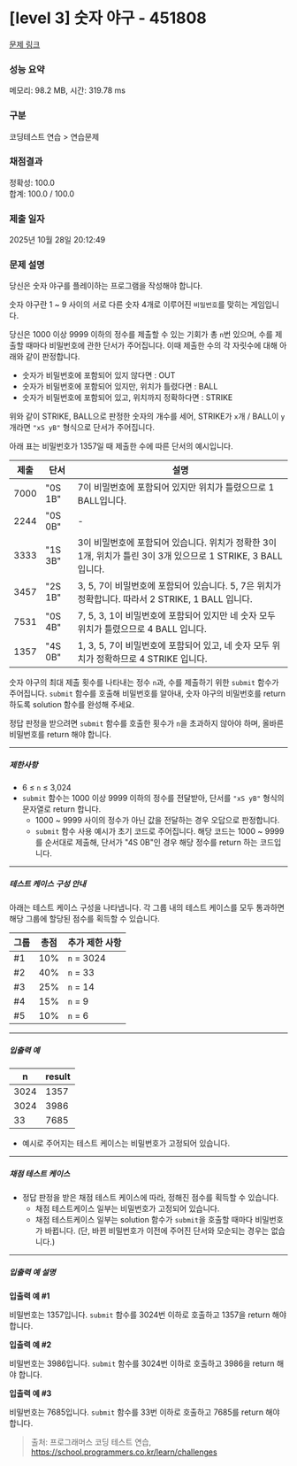# [level 3] 숫자 야구 - 451808 

[문제 링크](https://school.programmers.co.kr/learn/courses/30/lessons/451808?language=java) 

### 성능 요약

메모리: 98.2 MB, 시간: 319.78 ms

### 구분

코딩테스트 연습 > 연습문제

### 채점결과

정확성: 100.0<br/>합계: 100.0 / 100.0

### 제출 일자

2025년 10월 28일 20:12:49

### 문제 설명

<p>당신은 숫자 야구를 플레이하는 프로그램을 작성해야 합니다. </p>

<p>숫자 야구란 1 ~ 9 사이의 서로 다른 숫자 4개로 이루어진 <code>비밀번호</code>를 맞히는 게임입니다.</p>

<p>당신은 1000 이상 9999 이하의 정수를 제출할 수 있는 기회가 총 <code>n</code>번 있으며, 수를 제출할 때마다 비밀번호에 관한 단서가 주어집니다. 이때 제출한 수의 각 자릿수에 대해 아래와 같이 판정합니다.</p>

<ul>
<li>숫자가 비밀번호에 포함되어 있지 않다면 : OUT</li>
<li>숫자가 비밀번호에 포함되어 있지만, 위치가 틀렸다면 : BALL</li>
<li>숫자가 비밀번호에 포함되어 있고, 위치까지 정확하다면 : STRIKE</li>
</ul>

<p>위와 같이 STRIKE, BALL으로 판정한 숫자의 개수를 세어, STRIKE가 <code>x</code>개 / BALL이 <code>y</code>개라면 <code>"xS yB"</code> 형식으로 단서가 주어집니다. </p>

<p>아래 표는 비밀번호가 1357일 때 제출한 수에 따른 단서의 예시입니다.</p>
<table class="table">
        <thead><tr>
<th>제출</th>
<th>단서</th>
<th>설명</th>
</tr>
</thead>
        <tbody><tr>
<td>7000</td>
<td>"0S 1B"</td>
<td>7이 비밀번호에 포함되어 있지만 위치가 틀렸으므로 1 BALL입니다.</td>
</tr>
<tr>
<td>2244</td>
<td>"0S 0B"</td>
<td>-</td>
</tr>
<tr>
<td>3333</td>
<td>"1S 3B"</td>
<td>3이 비밀번호에 포함되어 있습니다. 위치가 정확한 3이 1개, 위치가 틀린 3이 3개 있으므로 1 STRIKE, 3 BALL 입니다.</td>
</tr>
<tr>
<td>3457</td>
<td>"2S 1B"</td>
<td>3, 5, 7이 비밀번호에 포함되어 있습니다. 5, 7은 위치가 정확합니다. 따라서 2 STRIKE, 1 BALL 입니다.</td>
</tr>
<tr>
<td>7531</td>
<td>"0S 4B"</td>
<td>7, 5, 3, 1이 비밀번호에 포함되어 있지만 네 숫자 모두 위치가 틀렸으므로 4 BALL 입니다.</td>
</tr>
<tr>
<td>1357</td>
<td>"4S 0B"</td>
<td>1, 3, 5, 7이 비밀번호에 포함되어 있고, 네 숫자 모두 위치가 정확하므로 4 STRIKE 입니다.</td>
</tr>
</tbody>
      </table>
<p>숫자 야구의 최대 제출 횟수를 나타내는 정수 <code>n</code>과, 수를 제출하기 위한 <code>submit</code> 함수가 주어집니다. <code>submit</code> 함수를 호출해 비밀번호를 알아내, 숫자 야구의 비밀번호를 return 하도록 solution 함수를 완성해 주세요. </p>

<p>정답 판정을 받으려면 <code>submit</code> 함수를 호출한 횟수가 <code>n</code>을 초과하지 않아야 하며, 올바른 비밀번호를 return 해야 합니다. </p>

<hr>

<h5>제한사항</h5>

<ul>
<li>6 ≤ <code>n</code> ≤ 3,024</li>
<li><code>submit</code> 함수는 1000 이상 9999 이하의 정수를 전달받아, 단서를 <code>"xS yB"</code> 형식의 문자열로 return 합니다. 

<ul>
<li>1000 ~ 9999 사이의 정수가 아닌 값을 전달하는 경우 오답으로 판정합니다.</li>
<li><code>submit</code> 함수 사용 예시가 초기 코드로 주어집니다. 해당 코드는 1000 ~ 9999를 순서대로 제출해, 단서가 "4S 0B"인 경우 해당 정수를 return 하는 코드입니다.</li>
</ul></li>
</ul>

<hr>

<h5>테스트 케이스 구성 안내</h5>

<p>아래는 테스트 케이스 구성을 나타냅니다. 각 그룹 내의 테스트 케이스를 모두 통과하면 해당 그룹에 할당된 점수를 획득할 수 있습니다.</p>
<table class="table">
        <thead><tr>
<th>그룹</th>
<th>총점</th>
<th>추가 제한 사항</th>
</tr>
</thead>
        <tbody><tr>
<td>#1</td>
<td>10%</td>
<td><code>n</code> = 3024</td>
</tr>
<tr>
<td>#2</td>
<td>40%</td>
<td><code>n</code> = 33</td>
</tr>
<tr>
<td>#3</td>
<td>25%</td>
<td><code>n</code> = 14</td>
</tr>
<tr>
<td>#4</td>
<td>15%</td>
<td><code>n</code> = 9</td>
</tr>
<tr>
<td>#5</td>
<td>10%</td>
<td><code>n</code> = 6</td>
</tr>
</tbody>
      </table>
<hr>

<h5>입출력 예</h5>
<table class="table">
        <thead><tr>
<th>n</th>
<th>result</th>
</tr>
</thead>
        <tbody><tr>
<td>3024</td>
<td>1357</td>
</tr>
<tr>
<td>3024</td>
<td>3986</td>
</tr>
<tr>
<td>33</td>
<td>7685</td>
</tr>
</tbody>
      </table>
<ul>
<li>예시로 주어지는 테스트 케이스는 비밀번호가 고정되어 있습니다.</li>
</ul>

<hr>

<h5>채점 테스트 케이스</h5>

<ul>
<li>정답 판정을 받은 채점 테스트 케이스에 따라, 정해진 점수를 획득할 수 있습니다.

<ul>
<li>채점 테스트케이스 일부는 비밀번호가 고정되어 있습니다. </li>
<li>채점 테스트케이스 일부는 solution 함수가 <code>submit</code>을 호출할 때마다 비밀번호가 바뀝니다. (단, 바뀐 비밀번호가 이전에 주어진 단서와 모순되는 경우는 없습니다.)</li>
</ul></li>
</ul>

<hr>

<h5>입출력 예 설명</h5>

<p><strong>입출력 예 #1</strong></p>

<p>비밀번호는 1357입니다. <code>submit</code> 함수를 3024번 이하로 호출하고 1357을 return 해야 합니다.</p>

<p><strong>입출력 예 #2</strong></p>

<p>비밀번호는 3986입니다. <code>submit</code> 함수를 3024번 이하로 호출하고 3986을 return 해야 합니다.</p>

<p><strong>입출력 예 #3</strong></p>

<p>비밀번호는 7685입니다. <code>submit</code> 함수를 33번 이하로 호출하고 7685를 return 해야 합니다.</p>


> 출처: 프로그래머스 코딩 테스트 연습, https://school.programmers.co.kr/learn/challenges